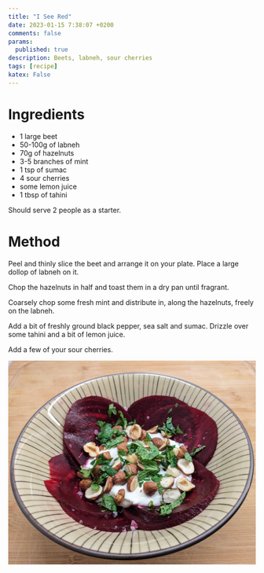 ```yaml
---
title: "I See Red"
date: 2023-01-15 7:38:07 +0200
comments: false
params:
  published: true
description: Beets, labneh, sour cherries
tags: [recipe]
katex: False
---
```


# Ingredients

- 1 large beet
- 50-100g of labneh
- 70g of hazelnuts
- 3-5 branches of mint
- 1 tsp of sumac
- 4 sour cherries
- some lemon juice
- 1 tbsp of tahini

Should serve 2 people as a starter.

# Method

Peel and thinly slice the beet and arrange it on your plate. Place a large dollop of labneh on it.

Chop the hazelnuts in half and toast them in a dry pan until fragrant. 

Coarsely chop some fresh mint and distribute in, along the hazelnuts, freely
on the labneh.

Add a bit of freshly ground black pepper, sea salt and sumac. Drizzle over some tahini and
a bit of lemon juice.

Add a few of your sour cherries.

![](/imgs/beets.jpeg)

